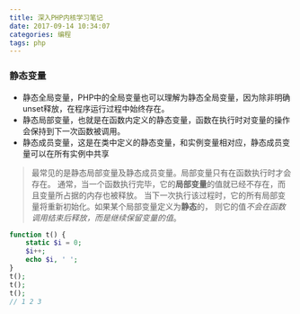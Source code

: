 ```yaml
---
title: 深入PHP内核学习笔记
date: 2017-09-14 10:34:07
categories: 编程
tags: php
---
```


### 静态变量
- 静态全局变量，PHP中的全局变量也可以理解为静态全局变量，因为除非明确unset释放，在程序运行过程中始终存在。
- 静态局部变量，也就是在函数内定义的静态变量，函数在执行时对变量的操作会保持到下一次函数被调用。
- 静态成员变量，这是在类中定义的静态变量，和实例变量相对应，静态成员变量可以在所有实例中共享

> 最常见的是静态局部变量及静态成员变量。局部变量只有在函数执行时才会存在。 通常，当一个函数执行完毕，它的**局部变量**的值就已经不存在，而且变量所占据的内存也被释放。 当下一次执行该过程时，它的所有局部变量将重新初始化。如果某个局部变量定义为**静态**的， 则它的值*不会在函数调用结束后释放，而是继续保留变量的值*。
```php
function t() {
    static $i = 0;
    $i++;
    echo $i, ' ';
}
t();
t();
t();
// 1 2 3
```